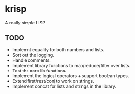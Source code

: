 # krisp

A really simple LISP.

## TODO

- Implemnt equality for both numbers and lists.
- Sort out the logging.
- Handle comments.
- Implement library functions to map/reduce/filter over lists.
- Test the core lib functions.
- Implement the logical operators + suuport boolean types.
- Extend first/rest/conj to work on strings.
- Implement concat for lists and strings in the library.

